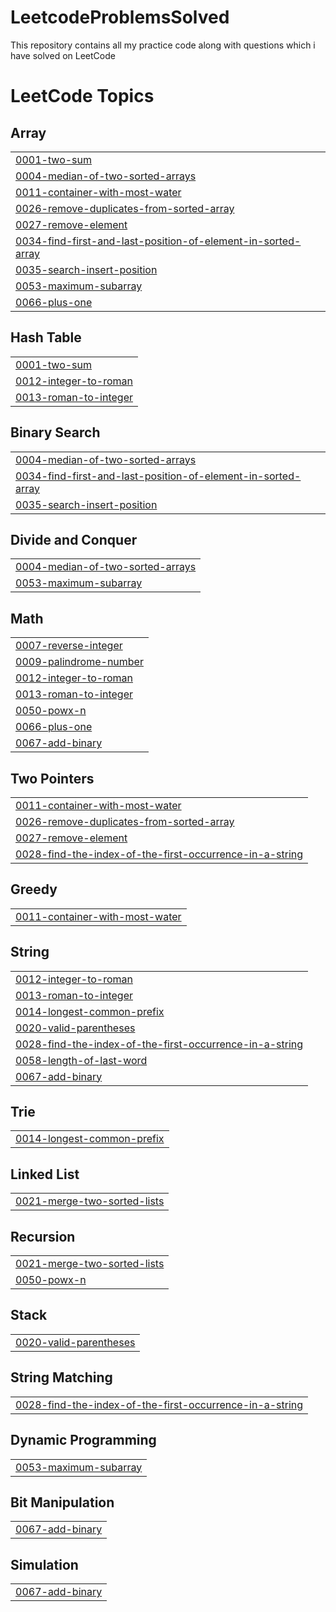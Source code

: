 # LeetcodeProblemsSolved
This repository contains all my practice code along with questions which i have solved on LeetCode

<!---LeetCode Topics Start-->
# LeetCode Topics
## Array
|  |
| ------- |
| [0001-two-sum](https://github.com/tejasvi001/LeetcodeProblemsSolved/tree/master/0001-two-sum) |
| [0004-median-of-two-sorted-arrays](https://github.com/tejasvi001/LeetcodeProblemsSolved/tree/master/0004-median-of-two-sorted-arrays) |
| [0011-container-with-most-water](https://github.com/tejasvi001/LeetcodeProblemsSolved/tree/master/0011-container-with-most-water) |
| [0026-remove-duplicates-from-sorted-array](https://github.com/tejasvi001/LeetcodeProblemsSolved/tree/master/0026-remove-duplicates-from-sorted-array) |
| [0027-remove-element](https://github.com/tejasvi001/LeetcodeProblemsSolved/tree/master/0027-remove-element) |
| [0034-find-first-and-last-position-of-element-in-sorted-array](https://github.com/tejasvi001/LeetcodeProblemsSolved/tree/master/0034-find-first-and-last-position-of-element-in-sorted-array) |
| [0035-search-insert-position](https://github.com/tejasvi001/LeetcodeProblemsSolved/tree/master/0035-search-insert-position) |
| [0053-maximum-subarray](https://github.com/tejasvi001/LeetcodeProblemsSolved/tree/master/0053-maximum-subarray) |
| [0066-plus-one](https://github.com/tejasvi001/LeetcodeProblemsSolved/tree/master/0066-plus-one) |
## Hash Table
|  |
| ------- |
| [0001-two-sum](https://github.com/tejasvi001/LeetcodeProblemsSolved/tree/master/0001-two-sum) |
| [0012-integer-to-roman](https://github.com/tejasvi001/LeetcodeProblemsSolved/tree/master/0012-integer-to-roman) |
| [0013-roman-to-integer](https://github.com/tejasvi001/LeetcodeProblemsSolved/tree/master/0013-roman-to-integer) |
## Binary Search
|  |
| ------- |
| [0004-median-of-two-sorted-arrays](https://github.com/tejasvi001/LeetcodeProblemsSolved/tree/master/0004-median-of-two-sorted-arrays) |
| [0034-find-first-and-last-position-of-element-in-sorted-array](https://github.com/tejasvi001/LeetcodeProblemsSolved/tree/master/0034-find-first-and-last-position-of-element-in-sorted-array) |
| [0035-search-insert-position](https://github.com/tejasvi001/LeetcodeProblemsSolved/tree/master/0035-search-insert-position) |
## Divide and Conquer
|  |
| ------- |
| [0004-median-of-two-sorted-arrays](https://github.com/tejasvi001/LeetcodeProblemsSolved/tree/master/0004-median-of-two-sorted-arrays) |
| [0053-maximum-subarray](https://github.com/tejasvi001/LeetcodeProblemsSolved/tree/master/0053-maximum-subarray) |
## Math
|  |
| ------- |
| [0007-reverse-integer](https://github.com/tejasvi001/LeetcodeProblemsSolved/tree/master/0007-reverse-integer) |
| [0009-palindrome-number](https://github.com/tejasvi001/LeetcodeProblemsSolved/tree/master/0009-palindrome-number) |
| [0012-integer-to-roman](https://github.com/tejasvi001/LeetcodeProblemsSolved/tree/master/0012-integer-to-roman) |
| [0013-roman-to-integer](https://github.com/tejasvi001/LeetcodeProblemsSolved/tree/master/0013-roman-to-integer) |
| [0050-powx-n](https://github.com/tejasvi001/LeetcodeProblemsSolved/tree/master/0050-powx-n) |
| [0066-plus-one](https://github.com/tejasvi001/LeetcodeProblemsSolved/tree/master/0066-plus-one) |
| [0067-add-binary](https://github.com/tejasvi001/LeetcodeProblemsSolved/tree/master/0067-add-binary) |
## Two Pointers
|  |
| ------- |
| [0011-container-with-most-water](https://github.com/tejasvi001/LeetcodeProblemsSolved/tree/master/0011-container-with-most-water) |
| [0026-remove-duplicates-from-sorted-array](https://github.com/tejasvi001/LeetcodeProblemsSolved/tree/master/0026-remove-duplicates-from-sorted-array) |
| [0027-remove-element](https://github.com/tejasvi001/LeetcodeProblemsSolved/tree/master/0027-remove-element) |
| [0028-find-the-index-of-the-first-occurrence-in-a-string](https://github.com/tejasvi001/LeetcodeProblemsSolved/tree/master/0028-find-the-index-of-the-first-occurrence-in-a-string) |
## Greedy
|  |
| ------- |
| [0011-container-with-most-water](https://github.com/tejasvi001/LeetcodeProblemsSolved/tree/master/0011-container-with-most-water) |
## String
|  |
| ------- |
| [0012-integer-to-roman](https://github.com/tejasvi001/LeetcodeProblemsSolved/tree/master/0012-integer-to-roman) |
| [0013-roman-to-integer](https://github.com/tejasvi001/LeetcodeProblemsSolved/tree/master/0013-roman-to-integer) |
| [0014-longest-common-prefix](https://github.com/tejasvi001/LeetcodeProblemsSolved/tree/master/0014-longest-common-prefix) |
| [0020-valid-parentheses](https://github.com/tejasvi001/LeetcodeProblemsSolved/tree/master/0020-valid-parentheses) |
| [0028-find-the-index-of-the-first-occurrence-in-a-string](https://github.com/tejasvi001/LeetcodeProblemsSolved/tree/master/0028-find-the-index-of-the-first-occurrence-in-a-string) |
| [0058-length-of-last-word](https://github.com/tejasvi001/LeetcodeProblemsSolved/tree/master/0058-length-of-last-word) |
| [0067-add-binary](https://github.com/tejasvi001/LeetcodeProblemsSolved/tree/master/0067-add-binary) |
## Trie
|  |
| ------- |
| [0014-longest-common-prefix](https://github.com/tejasvi001/LeetcodeProblemsSolved/tree/master/0014-longest-common-prefix) |
## Linked List
|  |
| ------- |
| [0021-merge-two-sorted-lists](https://github.com/tejasvi001/LeetcodeProblemsSolved/tree/master/0021-merge-two-sorted-lists) |
## Recursion
|  |
| ------- |
| [0021-merge-two-sorted-lists](https://github.com/tejasvi001/LeetcodeProblemsSolved/tree/master/0021-merge-two-sorted-lists) |
| [0050-powx-n](https://github.com/tejasvi001/LeetcodeProblemsSolved/tree/master/0050-powx-n) |
## Stack
|  |
| ------- |
| [0020-valid-parentheses](https://github.com/tejasvi001/LeetcodeProblemsSolved/tree/master/0020-valid-parentheses) |
## String Matching
|  |
| ------- |
| [0028-find-the-index-of-the-first-occurrence-in-a-string](https://github.com/tejasvi001/LeetcodeProblemsSolved/tree/master/0028-find-the-index-of-the-first-occurrence-in-a-string) |
## Dynamic Programming
|  |
| ------- |
| [0053-maximum-subarray](https://github.com/tejasvi001/LeetcodeProblemsSolved/tree/master/0053-maximum-subarray) |
## Bit Manipulation
|  |
| ------- |
| [0067-add-binary](https://github.com/tejasvi001/LeetcodeProblemsSolved/tree/master/0067-add-binary) |
## Simulation
|  |
| ------- |
| [0067-add-binary](https://github.com/tejasvi001/LeetcodeProblemsSolved/tree/master/0067-add-binary) |
<!---LeetCode Topics End-->